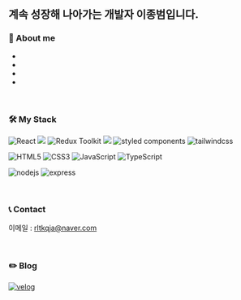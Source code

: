 ## 계속 성장해 나아가는 개발자 **이종범**입니다.

### 🤗 About me
- 
- 
- 
- 

<br />

### 🛠 My Stack
<img alt="React" src ="https://img.shields.io/badge/React-61DAFB.svg?&style=for-the-badge&logo=React&logoColor=white"/> <img src="https://img.shields.io/badge/recoil-3578E5?style=for-the-badge&logo=recoil&logoColor=white" /> <img alt="Redux Toolkit" src ="https://img.shields.io/badge/Redux Toolkit-764ABC.svg?&style=for-the-badge&logo=Redux&logoColor=white"/> <img src="https://img.shields.io/badge/react query-FF4154?style=for-the-badge&logo=reactquery&logoColor=white" /> <img alt="styled components" src ="https://img.shields.io/badge/styled components-DB7093.svg?&style=for-the-badge&logo=styled-components&logoColor=white"/> <img alt="tailwindcss" src ="https://img.shields.io/badge/tailwindcss-06B6D4.svg?&style=for-the-badge&logo=tailwindcss&logoColor=white"/>

<img alt="HTML5" src ="https://img.shields.io/badge/HTML5-E34F26.svg?&style=for-the-badge&logo=HTML5&logoColor=white"/> <img alt="CSS3" src ="https://img.shields.io/badge/CSS3-1572B6.svg?&style=for-the-badge&logo=CSS3&logoColor=white"/> <img alt="JavaScript" src ="https://img.shields.io/badge/JavaScript-F7DF1E.svg?&style=for-the-badge&logo=JavaScript&logoColor=white"/>
<img alt="TypeScript" src ="https://img.shields.io/badge/TypeScript-3178C6.svg?&style=for-the-badge&logo=TypeScript&logoColor=white"/>

<img alt="nodejs" src ="https://img.shields.io/badge/nodejs-339933.svg?&style=for-the-badge&logo=nodedotjs&logoColor=white"/> <img alt="express" src ="https://img.shields.io/badge/express-000000.svg?&style=for-the-badge&logo=express&logoColor=white"/>

<br />

### 📞 Contact
이메일 : rltkqja@naver.com

<br />

### ✏️ Blog
<a href="https://velog.io/@rltkqja/posts"><img alt="velog" src="https://img.shields.io/badge/velog-20C997.svg?&style=for-the-badge&logo=velog&logoColor=white" /></a>

